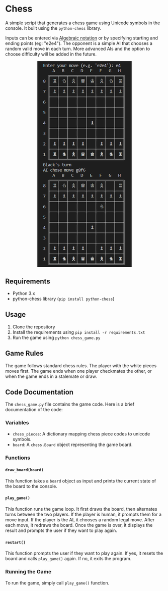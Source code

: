# Chess

A simple script that generates a chess game using Unicode symbols in the console. It built using the `python-chess` library. 

Inputs can be entered via [Algebraic notation](https://en.wikipedia.org/wiki/Algebraic_notation_(chess)) or by specifying starting and ending points (eg: "e2e4").
The opponent is a simple AI that chooses a random valid move in each turn. More advanced AIs and the option to choose difficulty will be added in the future.

<p align="center">
  <img src="https://raw.githubusercontent.com/SalmanulFarisKA/Python-Projects/main/Games/Chess%20(No%20GUI)/Chess%20No%20GUI%20demo%20image.png" alt="Chess No GUI Demo 1" width="300">
</p>

## Requirements

- Python 3.x
- python-chess library (`pip install python-chess`)

## Usage

1. Clone the repository
2. Install the requirements using `pip install -r requirements.txt`
3. Run the game using `python chess_game.py`

## Game Rules

The game follows standard chess rules. The player with the white pieces moves first. The game ends when one player checkmates the other, or when the game ends in a stalemate or draw.

## Code Documentation

The `chess_game.py` file contains the game code. Here is a brief documentation of the code:

### Variables

- `chess_pieces`: A dictionary mapping chess piece codes to unicode symbols.
- `board`: A `chess.Board` object representing the game board.

### Functions

#### `draw_board(board)`

This function takes a `board` object as input and prints the current state of the board to the console.

#### `play_game()`

This function runs the game loop. It first draws the board, then alternates turns between the two players. If the player is human, it prompts them for a move input. If the player is the AI, it chooses a random legal move. After each move, it redraws the board. Once the game is over, it displays the result and prompts the user if they want to play again.

#### `restart()`

This function prompts the user if they want to play again. If yes, it resets the board and calls `play_game()` again. If no, it exits the program.

### Running the Game

To run the game, simply call `play_game()` function.
